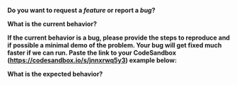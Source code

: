 **Do you want to request a *feature* or report a *bug*?**

**What is the current behavior?**

**If the current behavior is a bug, please provide the steps to reproduce and if possible a minimal demo of the problem. Your bug will get fixed much faster if we can run. Paste the link to your CodeSandbox (https://codesandbox.io/s/jnnxrwq5y3) example below:**

**What is the expected behavior?**
